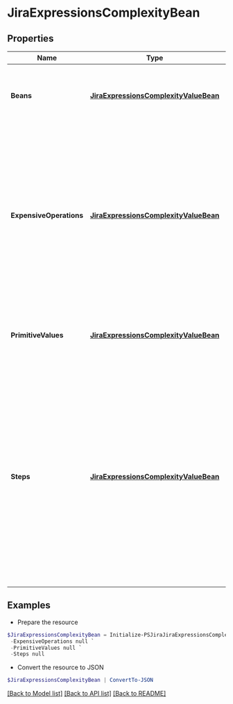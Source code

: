 # JiraExpressionsComplexityBean
## Properties

Name | Type | Description | Notes
------------ | ------------- | ------------- | -------------
**Beans** | [**JiraExpressionsComplexityValueBean**](JiraExpressionsComplexityValueBean.md) | The number of Jira REST API beans returned in the response. | 
**ExpensiveOperations** | [**JiraExpressionsComplexityValueBean**](JiraExpressionsComplexityValueBean.md) | The number of expensive operations executed while evaluating the expression. Expensive operations are those that load additional data, such as entity properties, comments, or custom fields. | 
**PrimitiveValues** | [**JiraExpressionsComplexityValueBean**](JiraExpressionsComplexityValueBean.md) | The number of primitive values returned in the response. | 
**Steps** | [**JiraExpressionsComplexityValueBean**](JiraExpressionsComplexityValueBean.md) | The number of steps it took to evaluate the expression, where a step is a high-level operation performed by the expression. A step is an operation such as arithmetic, accessing a property, accessing a context variable, or calling a function. | 

## Examples

- Prepare the resource
```powershell
$JiraExpressionsComplexityBean = Initialize-PSJiraJiraExpressionsComplexityBean  -Beans null `
 -ExpensiveOperations null `
 -PrimitiveValues null `
 -Steps null
```

- Convert the resource to JSON
```powershell
$JiraExpressionsComplexityBean | ConvertTo-JSON
```

[[Back to Model list]](../README.md#documentation-for-models) [[Back to API list]](../README.md#documentation-for-api-endpoints) [[Back to README]](../README.md)

